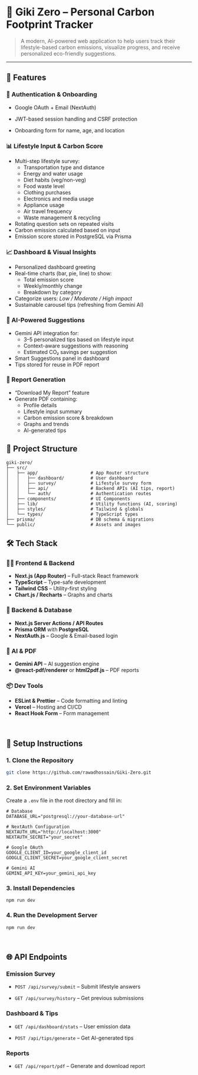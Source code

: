 # 🌱 Giki Zero – Personal Carbon Footprint Tracker

> A modern, AI-powered web application to help users track their lifestyle-based carbon emissions, visualize progress, and receive personalized eco-friendly suggestions.

---

## 🌟 Features

### 🔐 Authentication & Onboarding

- Google OAuth + Email (NextAuth)

- JWT-based session handling and CSRF protection

- Onboarding form for name, age, and location


### 📊 Lifestyle Input & Carbon Score

- Multi-step lifestyle survey:
  - Transportation type and distance
  - Energy and water usage
  - Diet habits (veg/non-veg)
  - Food waste level
  - Clothing purchases
  - Electronics and media usage
  - Appliance usage
  - Air travel frequency
  - Waste management & recycling
- Rotating question sets on repeated visits
- Carbon emission calculated based on input
- Emission score stored in PostgreSQL via Prisma

### 📈 Dashboard & Visual Insights

- Personalized dashboard greeting
- Real-time charts (bar, pie, line) to show:
  - Total emission score
  - Weekly/monthly change
  - Breakdown by category
- Categorize users: *Low / Moderate / High impact*
- Sustainable carousel tips (refreshing from Gemini AI)

### 🤖 AI-Powered Suggestions

- Gemini API integration for:
  - 3–5 personalized tips based on lifestyle input
  - Context-aware suggestions with reasoning
  - Estimated CO₂ savings per suggestion
- Smart Suggestions panel in dashboard
- Tips stored for reuse in PDF report

### 📄 Report Generation

- “Download My Report” feature
- Generate PDF containing:
  - Profile details
  - Lifestyle input summary
  - Carbon emission score & breakdown
  - Graphs and trends
  - AI-generated tips


## 📁 Project Structure
```
giki-zero/
├── src/
│   ├── app/                    # App Router structure
│   │   ├── dashboard/          # User dashboard
│   │   ├── survey/             # Lifestyle survey form
│   │   ├── api/                # Backend APIs (AI tips, report)
│   │   └── auth/               # Authentication routes
│   ├── components/             # UI Components
│   ├── lib/                    # Utility functions (AI, scoring)
│   ├── styles/                 # Tailwind & globals
│   └── types/                  # TypeScript types
├── prisma/                     # DB schema & migrations
└── public/                     # Assets and images

```

## 🛠️ Tech Stack

### 🧑‍💻 Frontend & Backend

- **Next.js (App Router)** – Full-stack React framework
- **TypeScript** – Type-safe development
- **Tailwind CSS** – Utility-first styling
- **Chart.js / Recharts** – Graphs and charts

### 🔗 Backend & Database

- **Next.js Server Actions / API Routes**
- **Prisma ORM** with **PostgreSQL**
- **NextAuth.js** – Google & Email-based login

### 🤖 AI & PDF

- **Gemini API** – AI suggestion engine
- **@react-pdf/renderer** or **html2pdf.js** – PDF reports

### 📦 Dev Tools

- **ESLint & Prettier** – Code formatting and linting
- **Vercel** – Hosting and CI/CD
- **React Hook Form** – Form management




<br>

## 📐 Setup Instructions

### 1. Clone the Repository
```bash
git clone https://github.com/rawadhossain/Giki-Zero.git
```
###   2. Set Environment Variables
Create a ```.env``` file in the root directory and fill in:
```
# Database
DATABASE_URL="postgresql://your-database-url"

# NextAuth Configuration
NEXTAUTH_URL="http://localhost:3000"
NEXTAUTH_SECRET="your_secret"

# Google OAuth
GOOGLE_CLIENT_ID=your_google_client_id
GOOGLE_CLIENT_SECRET=your_google_client_secret

# Gemini AI
GEMINI_API_KEY=your_gemini_api_key
```

### 3. Install Dependencies
```
npm run dev
```

### 4. Run the Development Server
```
npm run dev
```

<br>

## 🌐 API Endpoints
### Emission Survey
- ```POST /api/survey/submit``` – Submit lifestyle answers

- ```GET /api/survey/history``` – Get previous submissions

### Dashboard & Tips
- ```GET /api/dashboard/stats``` – User emission data

- ```POST /api/tips/generate``` – Get AI-generated tips

### Reports
- ```GET /api/report/pdf``` – Generate and download report


